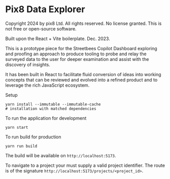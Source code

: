 # Pix8 Data Explorer
Copyright 2024 by pix8 Ltd. All rights reserved. No license granted. This is not free or open-source software. 

Built upon the React + Vite boilerplate. Dec. 2023.

This is a prototype piece for the Streetbees Copilot Dashboard exploring and proofing an approach to produce tooling to probe and relay the surveyed data to the user for deeper examination and assist with the discovery of insights.

It has been built in React to facilitate fluid conversion of ideas into working concepts that can be reviewed and evolved into a refined product and to leverage the rich JavaScript ecosystem.

Setup
```
yarn install --immutable --immutable-cache
# installation with matched dependencies
```

To run the application for development
```
yarn start
```

To run build for production
```
yarn run build
```

The build will be available on `http://localhost:5173`.

To navigate to a project your must supply a valid project identifier. The route is of the signature `http://localhost:5173/projects/<project_id>`.
